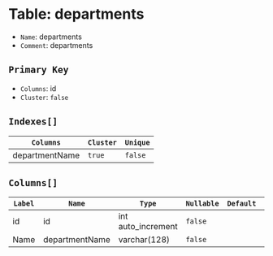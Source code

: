 # Table: departments

- `Name`: departments
- `Comment`: departments

## `Primary Key`

- `Columns`: id
- `Cluster`: `false`

## `Indexes[]`

| `Columns`           | `Cluster` | `Unique` |
| ------------------- | --------- | -------- |
| departmentName      | `true`    | `false`  |

## `Columns[]`

| `Label`    | `Name`           | `Type`             | `Nullable` | `Default` | `Comment` |
| ---------- | -----------------| ------------------ | ---------- | --------- | --------- |
| id         | id               | int auto_increment | `false`    |           |           |
| Name       | departmentName   | varchar(128)       | `false`    |           |           |
